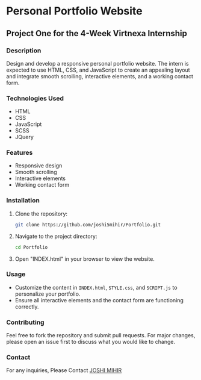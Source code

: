 # Personal Portfolio Website

## Project One for the 4-Week Virtnexa Internship

### Description
Design and develop a responsive personal portfolio website. The intern is expected to use HTML, CSS, and JavaScript to create an appealing layout and integrate smooth scrolling, interactive elements, and a working contact form.

### Technologies Used
- HTML
- CSS
- JavaScript
- SCSS
- JQuery

### Features
- Responsive design
- Smooth scrolling
- Interactive elements
- Working contact form

### Installation
1. Clone the repository:
    ```bash
    git clone https://github.com/joshi5mihir/Portfolio.git
    ```
2. Navigate to the project directory:
    ```bash
    cd Portfolio
    ```
3. Open "INDEX.html" in your browser to view the website.

### Usage
- Customize the content in `INDEX.html`, `STYLE.css`, and `SCRIPT.js` to personalize your portfolio.
- Ensure all interactive elements and the contact form are functioning correctly.

### Contributing
Feel free to fork the repository and submit pull requests. For major changes, please open an issue first to discuss what you would like to change.

### Contact
For any inquiries, Please Contact [JOSHI MIHIR]("http://github.com/joshi5mihir")
